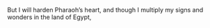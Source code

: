 But I will harden Pharaoh’s heart, and though I multiply my signs and wonders in the land of Egypt,
